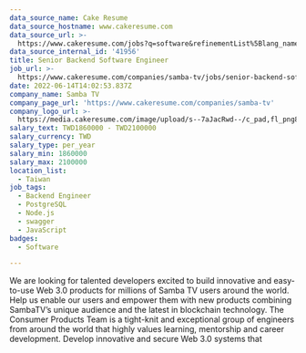 ```yaml
---
data_source_name: Cake Resume
data_source_hostname: www.cakeresume.com
data_source_url: >-
  https://www.cakeresume.com/jobs?q=software&refinementList%5Blang_name%5D%5B0%5D=English&refinementList%5Bsalary_type%5D=per_year&range%5Bsalary_range%5D%5Bmin%5D=1000000&page=2
data_source_internal_id: '41956'
title: Senior Backend Software Engineer
job_url: >-
  https://www.cakeresume.com/companies/samba-tv/jobs/senior-backend-software-engineer-5378f3
date: 2022-06-14T14:02:53.837Z
company_name: Samba TV
company_page_url: 'https://www.cakeresume.com/companies/samba-tv'
company_logo_url: >-
  https://media.cakeresume.com/image/upload/s--7aJacRwd--/c_pad,fl_png8,h_200,w_200/v1563475522/ddpibvzxl4zr4smegivk.png
salary_text: TWD1860000 - TWD2100000
salary_currency: TWD
salary_type: per_year
salary_min: 1860000
salary_max: 2100000
location_list:
  - Taiwan
job_tags:
  - Backend Engineer
  - PostgreSQL
  - Node.js
  - swagger
  - JavaScript
badges:
  - Software

---
```


We are looking for talented developers excited to build innovative and easy-to-use Web 3.0 products for millions of Samba TV users around the world. Help us enable our users and empower them with new products combining SambaTV’s unique audience and the latest in blockchain technology. The Consumer Products Team is a tight-knit and exceptional group of engineers from around the world that highly values learning, mentorship and career development. Develop innovative and secure Web 3.0 systems that